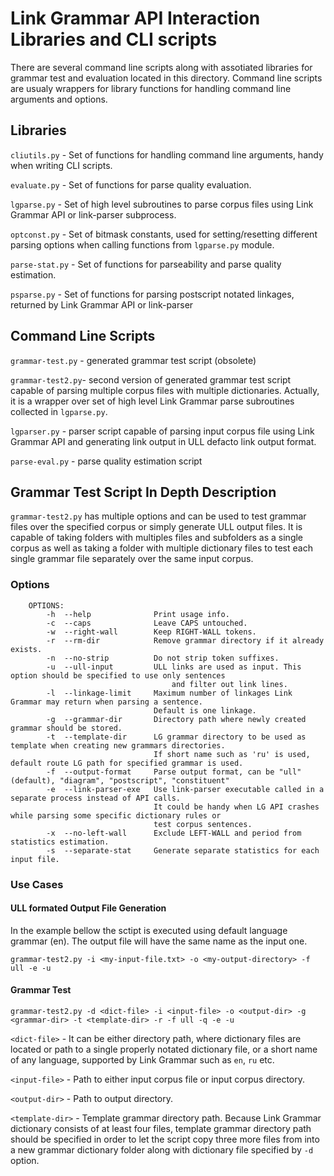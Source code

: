 # Link Grammar API Interaction Libraries and CLI scripts

There are several command line scripts along with assotiated libraries for grammar test and evaluation located in
this directory. Command line scripts are usualy wrappers for library functions for handling command line arguments and
options.

## Libraries

`cliutils.py` - Set of functions for handling command line arguments, handy when writing CLI scripts.

`evaluate.py` - Set of functions for parse quality evaluation.

`lgparse.py` - Set of high level subroutines to parse corpus files using Link Grammar API or link-parser subprocess.

`optconst.py` - Set of bitmask constants, used for setting/resetting different parsing options when calling functions
from `lgparse.py` module.

`parse-stat.py` - Set of functions for parseability and parse quality estimation.

`psparse.py` - Set of functions for parsing postscript notated linkages, returned by Link Grammar API or link-parser


## Command Line Scripts

`grammar-test.py` - generated grammar test script (obsolete)

`grammar-test2.py`- second version of generated grammar test script capable of parsing multiple corpus files with
                    multiple dictionaries. Actually, it is a wrapper over set of high level Link Grammar parse
                    subroutines collected in `lgparse.py`.

`lgparser.py`     - parser script capable of parsing input corpus file using Link Grammar API and generating link output
                    in ULL defacto link output format.

`parse-eval.py` - parse quality estimation script


## Grammar Test Script In Depth Description

`grammar-test2.py` has multiple options and can be used to test grammar files over the specified corpus or simply
generate ULL output files. It is capable of taking folders with multiples files and subfolders as a single corpus
as well as taking a folder with multiple dictionary files to test each single grammar file separately over the same
input corpus.

### Options

```
    OPTIONS:
        -h  --help              Print usage info.
        -c  --caps              Leave CAPS untouched.
        -w  --right-wall        Keep RIGHT-WALL tokens.
        -r  --rm-dir            Remove grammar directory if it already exists.
        -n  --no-strip          Do not strip token suffixes.
        -u  --ull-input         ULL links are used as input. This option should be specified to use only sentences
                                    and filter out link lines.
        -l  --linkage-limit     Maximum number of linkages Link Grammar may return when parsing a sentence.
                                Default is one linkage.
        -g  --grammar-dir       Directory path where newly created grammar should be stored.
        -t  --template-dir      LG grammar directory to be used as template when creating new grammars directories.
                                If short name such as 'ru' is used, default route LG path for specified grammar is used.
        -f  --output-format     Parse output format, can be "ull" (default), "diagram", "postscript", "constituent"
        -e  --link-parser-exe   Use link-parser executable called in a separate process instead of API calls.
                                It could be handy when LG API crashes while parsing some specific dictionary rules or
                                test corpus sentences.
        -x  --no-left-wall      Exclude LEFT-WALL and period from statistics estimation.
        -s  --separate-stat     Generate separate statistics for each input file.
```



### Use Cases

#### ULL formated Output File Generation

In the example bellow the sctipt is executed using default language grammar (en). The output file will have the same
name as the input one.

`grammar-test2.py -i <my-input-file.txt> -o <my-output-directory> -f ull -e -u`

#### Grammar Test

`grammar-test2.py -d <dict-file> -i <input-file> -o <output-dir> -g <grammar-dir> -t <template-dir> -r -f ull -q -e -u`

`<dict-file>` - It can be either directory path, where dictionary files are located or path to a single properly notated
dictionary file, or a short name of any language, supported by Link Grammar such as `en`, `ru` etc.

`<input-file>` - Path to either input corpus file or input corpus directory.

`<output-dir>` - Path to output directory.

`<template-dir>` - Template grammar directory path. Because Link Grammar dictionary consists of at least four files,
template grammar directory path should be specified in order to let the script copy three more files from into a new
grammar dictionary folder along with dictionary file specified by `-d` option.

